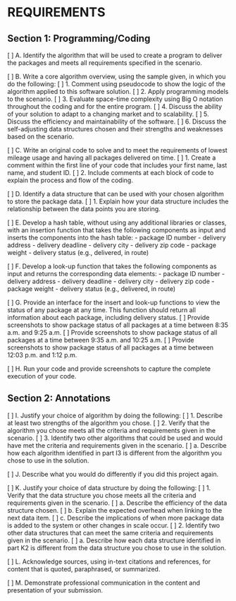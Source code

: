 # REQUIREMENTS

## Section 1: Programming/Coding

[ ] A. Identify the algorithm that will be used to create a program to deliver the packages and meets all  requirements specified in the scenario.

[ ] B.  Write a core algorithm overview, using the sample given, in which you do the following:
    [ ] 1.  Comment using pseudocode to show the logic of the algorithm applied to this software solution.
    [ ] 2.  Apply programming models to the scenario.
    [ ] 3.  Evaluate space-time complexity using Big O notation throughout the coding and for the entire program.
    [ ] 4.  Discuss the ability of your solution to adapt to a changing market and to scalability.
    [ ] 5.  Discuss the efficiency and maintainability of the software.
    [ ] 6.  Discuss the self-adjusting data structures chosen and their strengths and weaknesses based on the scenario.

[ ] C.  Write an original code to solve and to meet the requirements of lowest mileage usage and having all  packages delivered on time.
    [ ] 1.  Create a comment within the first line of your code that includes your first name, last name, and student ID.
    [ ] 2.  Include comments at each  block of code to explain the process and flow of the coding.

[ ] D.  Identify a data structure that can be used with your chosen algorithm to store the package data.
    [ ] 1.  Explain how your data structure includes the relationship between the data points you are storing.

[ ] E.  Develop a hash table, without using any additional libraries or classes, with an insertion function that takes the following components as input and inserts the components into the hash table:
    - package ID number
    - delivery address
    - delivery deadline
    - delivery city
    - delivery zip code
    - package weight
    - delivery status (e.g., delivered, in route)

[ ] F.  Develop a look-up function that takes the following components as input and returns the corresponding data elements:
    - package ID number
    - delivery address
    - delivery deadline
    - delivery city
    - delivery zip code
    - package weight
    - delivery status (e.g., delivered, in route)

[ ] G.  Provide an interface for the insert and look-up functions to view the status of any package at any time. This function should return all information about each package, including delivery status.
    [ ] Provide screenshots to show package status of all packages at a time between 8:35 a.m. and 9:25 a.m.
    [ ] Provide screenshots to show package status of all packages at a time between 9:35 a.m. and 10:25 a.m.
    [ ] Provide screenshots to show package status of all packages at a time between 12:03 p.m. and 1:12 p.m.

[ ] H.  Run your code and provide screenshots to capture the complete execution of your code.

## Section 2: Annotations

[ ] I.  Justify your choice of algorithm by doing the following:
    [ ] 1.  Describe at least  two strengths of the algorithm you chose.
    [ ] 2.  Verify that the algorithm you chose meets all  the criteria and requirements given in the scenario.
    [ ] 3.  Identify two other algorithms that could be used and would have met the criteria and requirements given in the scenario.
        [ ] a.  Describe how each  algorithm identified in part I3 is different from the algorithm you chose to use in the solution.

[ ] J.  Describe what you would do differently if you did this project again.

[ ] K.  Justify your choice of data structure by doing the following:
    [ ] 1.  Verify that the data structure you chose meets all  the criteria and requirements given in the scenario.
        [ ] a.  Describe the efficiency of the data structure chosen.
        [ ] b.  Explain the expected overhead when linking to the next data item.
        [ ] c.  Describe the implications of when more package data is added to the system or other changes in scale occur.
    [ ] 2.  Identify two other data structures that can meet the same criteria and requirements given in the scenario.
        [ ] a.  Describe how each  data structure identified in part K2 is different from the data structure you chose to use in the solution.

[ ] L.   Acknowledge sources, using in-text citations and references, for content that is quoted, paraphrased, or summarized.

[ ] M.  Demonstrate professional communication in the content and presentation of your submission.